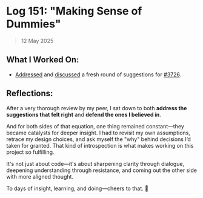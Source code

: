 # Log 151: "Making Sense of Dummies"

> 12 May 2025

## What I Worked On:

- [Addressed](https://github.com/lightningdevkit/rust-lightning/pull/3726#issuecomment-2873240521)
  and
  [discussed](https://github.com/lightningdevkit/rust-lightning/pull/3726#issuecomment-2873297276)
  a fresh round of suggestions for
  [#3726](https://github.com/lightningdevkit/rust-lightning/pull/3726).

## Reflections:

After a very thorough review by my peer, I sat down to both **address the
suggestions that felt right** and **defend the ones I believed in**.

And for both sides of that equation, one thing remained constant—they became
catalysts for deeper insight. I had to revisit my own assumptions, retrace my
design choices, and ask myself the "why" behind decisions I’d taken for granted.
That kind of introspection is what makes working on this project so fulfilling.

It's not just about code—it's about sharpening clarity through dialogue,
deepening understanding through resistance, and coming out the other side with
more aligned thought.

To days of insight, learning, and doing—cheers to that. 🥂
